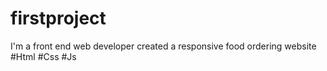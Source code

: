 # firstproject
I'm a front end web developer
created a responsive food ordering website 
#Html #Css #Js
 
